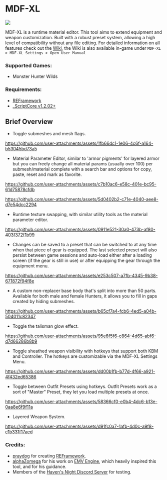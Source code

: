 # MDF-XL
<img src="https://imgur.com/OQ94yho.png">

MDF-XL is a runtime material editor. This tool aims to extend equipment and weapon customization. Built with a robust preset system, allowing a high level of compatibility without any file editing.
For detailed information on all features check out the [Wiki](https://github.com/SilverEzredes/MDF-XL/wiki), the Wiki is also available in-game under
`MDF-XL > MDF-XL Settings > Open User Manual`

### Supported Games:
- Monster Hunter Wilds

### Requirements:
- [REFramework](https://github.com/praydog/REFramework-nightly/releases)
- [_ScriptCore v1.2.02+](https://github.com/alphazolam/_ScriptCore/tree/SILVER-Dev)

## Brief Overview
- Toggle submeshes and mesh flags.

https://github.com/user-attachments/assets/1fb66dc1-1e06-4c6f-a164-b53045bd73a5

- Material Parameter Editor, similar to 'armor pigments' for layered armor but you can freely change all material params (usually over 100) per submesh/material complete with a search bar and options for copy, paste, reset and mark as favorite.

https://github.com/user-attachments/assets/c7b10ac6-e58c-401e-bc95-61d75878cfdb

https://github.com/user-attachments/assets/5d0402b2-c71e-4040-aee8-d7e54dcc2294

- Runtime texture swapping, with similar utility tools as the material parameter editor.

https://github.com/user-attachments/assets/0911e521-30a0-473b-af80-403f372f1b99

- Changes can be saved to a preset that can be switched to at any time when that piece of gear is equipped. The last selected preset will also persist between game sessions and auto-load either after a loading screen (if the gear is still in use) or after equipping the gear through the equipment menu.

https://github.com/user-attachments/assets/e253c507-a7fb-4345-9b38-671872f94f8e

- A custom non-replacer base body that's split into more than 50 parts. Available for both male and female Hunters, it allows you to fill in gaps created by hiding submeshes.

https://github.com/user-attachments/assets/b65cf7a4-fcb6-4ed5-a04b-504011c82347

- Toggle the talisman glow effect.

https://github.com/user-attachments/assets/95e6f5f6-c864-4d65-abf6-d7d66286b8b9

- Toggle sheathed weapon visibility with hotkeys that support both KBM and Controller. The hotkeys are customizable via the MDF-XL Settings Menu.

https://github.com/user-attachments/assets/dd00b1fb-b77d-4f66-a921-4f432ed65386

- Toggle between Outfit Presets using hotkeys. Outfit Presets work as a sort of "Master" Preset, they let you load multiple presets at once.

https://github.com/user-attachments/assets/58366cf0-e0b4-4dc6-b13e-0aa8e6f9f11a

- Layered Weapon System.

https://github.com/user-attachments/assets/d91fc0a7-1afb-4d0c-a9f8-c1b331f17aed

### Credits:
- [praydog](https://github.com/praydog) for creating [REFramework](https://github.com/praydog/REFramework).
- [alphaZomega](https://github.com/alphazolam) for his work on [EMV Engine](https://github.com/alphazolam/EMV-Engine), which heavily inspired this tool, and for his guidance.
- Members of the [Haven's Night Discord Server](https://discord.gg/9Vr2SJ3) for testing.
